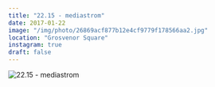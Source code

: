 ```yaml
---
title: "22.15 - mediastrom"
date: 2017-01-22
image: "/img/photo/26869acf877b12e4cf9779f178566aa2.jpg"
location: "Grosvenor Square"
instagram: true
draft: false
---
```


![22.15 - mediastrom](/img/photo/26869acf877b12e4cf9779f178566aa2.jpg)
